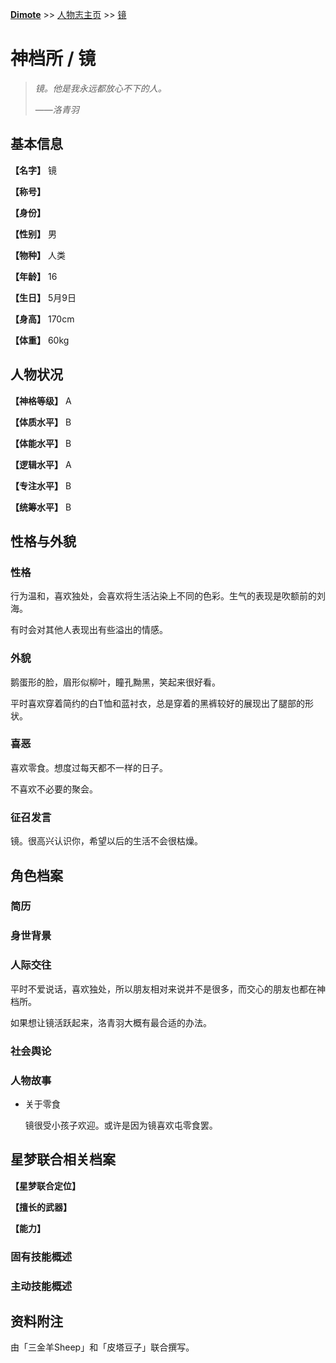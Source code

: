 **[Dimote](https://dimote.top)** >> [人物志主页](index.md) >> [镜](jing.md)

# 神档所 / 镜

> *镜。他是我永远都放心不下的人。*
>
> ——*洛青羽*

## 基本信息

**【名字】** 镜

**【称号】**

**【身份】**

**【性别】** 男

**【物种】** 人类

**【年龄】** 16

**【生日】** 5月9日

**【身高】** 170cm

**【体重】** 60kg

## 人物状况

**【神格等级】** A

**【体质水平】** B

**【体能水平】** B

**【逻辑水平】** A

**【专注水平】** B

**【统筹水平】** B

## 性格与外貌

### 性格

行为温和，喜欢独处，会喜欢将生活沾染上不同的色彩。生气的表现是吹额前的刘海。

有时会对其他人表现出有些溢出的情感。

### 外貌

鹅蛋形的脸，眉形似柳叶，瞳孔黝黑，笑起来很好看。

平时喜欢穿着简约的白T恤和蓝衬衣，总是穿着的黑裤较好的展现出了腿部的形状。

### 喜恶

喜欢零食。想度过每天都不一样的日子。

不喜欢不必要的聚会。

### 征召发言

镜。很高兴认识你，希望以后的生活不会很枯燥。

## 角色档案

### 简历

### 身世背景

### 人际交往

平时不爱说话，喜欢独处，所以朋友相对来说并不是很多，而交心的朋友也都在神档所。

如果想让镜活跃起来，洛青羽大概有最合适的办法。

### 社会舆论

### 人物故事

- 关于零食

    镜很受小孩子欢迎。或许是因为镜喜欢屯零食罢。

## 星梦联合相关档案

**【星梦联合定位】**

**【擅长的武器】**

**【能力】**

### 固有技能概述

### 主动技能概述



## 资料附注

由「三金羊Sheep」和「皮塔豆子」联合撰写。
